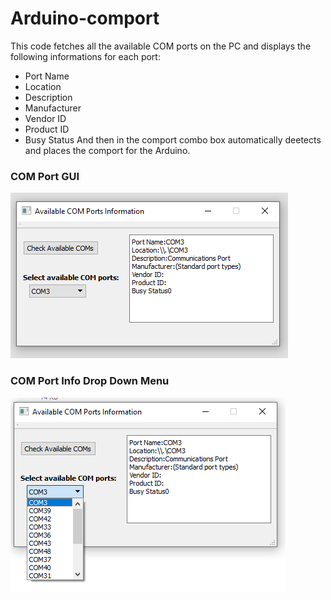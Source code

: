 # Arduino-comport

This code fetches all the available COM ports on the PC and displays the following informations for each port:
- Port Name
- Location
- Description
- Manufacturer
- Vendor ID
- Product ID
- Busy Status
And then in the comport combo box automatically deetects and places the comport for the Arduino.

### COM Port GUI
<img src="https://github.com/shoaibsiddique/qt-widgetapps-cpp/blob/main/Serial_Gui/snapshots/serial-gui.PNG" style="height=100% width=100%"> 	
			
### COM Port Info Drop Down Menu
<img src="https://github.com/shoaibsiddique/qt-widgetapps-cpp/blob/main/Serial_Gui/snapshots/COMPORTS-DROPDOWN.PNG?raw=true" style="height=100% width=100%"> 

